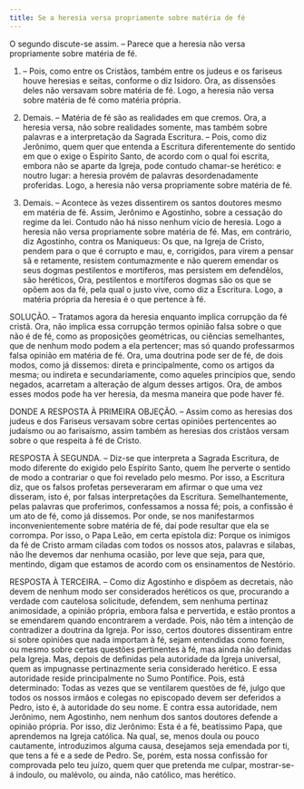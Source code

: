 ```yaml
---
title: Se a heresia versa propriamente sobre matéria de fé
---
```


O segundo discute-se assim. – Parece que a heresia não versa propriamente sobre matéria de fé.  

1. – Pois, como entre os Cristãos, também entre os judeus e os fariseus houve heresias e seitas, conforme o diz Isidoro. Ora, as dissensões deles não versavam sobre matéria de fé. Logo, a heresia não versa sobre matéria de fé como matéria própria.  

2. Demais. – Matéria de fé são as realidades em que cremos. Ora, a heresia versa, não sobre realidades somente, mas também sobre palavras e a interpretação da Sagrada Escritura. – Pois, como diz Jerônimo, quem quer que entenda a Escritura diferentemente do sentido em que o exige o Espírito Santo, de acordo com o qual foi escrita, embora não se aparte da Igreja, pode contudo chamar-se herético: e noutro lugar: a heresia provém de palavras desordenadamente proferidas. Logo, a heresia não versa propriamente sobre matéria de fé.  

3. Demais. – Acontece às vezes dissentirem os santos doutores mesmo em matéria de fé. Assim, Jerônimo e Agostinho, sobre a cessação do regime da lei. Contudo não há nisso nenhum vício de heresia. Logo a heresia não versa propriamente sobre matéria de fé.  Mas, em contrário, diz Agostinho, contra os Maniqueus: Os que, na Igreja de Cristo, pendem para o que é corrupto e mau, e, corrigidos, para virem a pensar sã e retamente, resistem contumazmente e não querem emendar os seus dogmas pestilentos e mortíferos, mas persistem em defendêlos, são heréticos, Ora, pestilentos e mortíferos dogmas são os que se opõem aos da fé, pela qual o justo vive, como diz a Escritura. Logo, a matéria própria da heresia é o que pertence à fé.  

SOLUÇÃO. – Tratamos agora da heresia enquanto implica corrupção da fé cristã. Ora, não implica essa corrupção termos opinião falsa sobre o que não é de fé, como as proposições geométricas, ou ciências semelhantes, que de nenhum modo podem a ela pertencer; mas só quando professarmos falsa opinião em matéria de fé. Ora, uma doutrina pode ser de fé, de dois modos, como já dissemos: direta e principalmente, como os artigos da mesma; ou indireta e secundariamente, como aqueles princípios que, sendo negados, acarretam a alteração de algum desses artigos. Ora, de ambos esses modos pode ha ver heresia, da mesma maneira que pode haver fé.  

DONDE A RESPOSTA À PRIMEIRA OBJEÇÃO. – Assim como as heresias dos judeus e dos Fariseus versavam sobre certas opiniões pertencentes ao judaísmo ou ao farisaísmo, assim também as heresias dos cristãos versam sobre o que respeita à fé de Cristo.  

RESPOSTA À SEGUNDA. – Diz-se que interpreta a Sagrada Escritura, de modo diferente do exigido pelo Espírito Santo, quem lhe perverte o sentido de modo a contrariar o que foi revelado pelo mesmo. Por isso, a Escritura diz, que os falsos profetas perseveraram em afirmar o que uma vez disseram, isto é, por falsas interpretações da Escritura. Semelhantemente, pelas palavras que proferimos, confessamos a nossa fé; pois, a confissão é um ato de fé, como já dissemos. Por onde, se nos manifestarmos inconvenientemente sobre matéria de fé, daí pode resultar que ela se corrompa. Por isso, o Papa Leão, em certa epístola diz: Porque os inimigos da fé de Cristo armam ciladas com todos os nossos atos, palavras e silabas, não lhe devemos dar nenhuma ocasião, por leve que seja, para que, mentindo, digam que estamos de acordo com os ensinamentos de Nestório.  

RESPOSTA À TERCEIRA. – Como diz Agostinho e dispõem as decretais, não devem de nenhum modo ser considerados heréticos os que, procurando a verdade com cautelosa solicitude, defendem, sem nenhuma pertinaz animosidade, a opinião própria, embora falsa e pervertida, e estão prontos a se emendarem quando encontrarem a verdade. Pois, não têm a intenção de contradizer a doutrina da Igreja. Por isso, certos doutores dissentiram entre si sobre opiniões que nada importam à fé, sejam entendidas como forem, ou mesmo sobre certas questões pertinentes à fé, mas ainda não definidas pela Igreja. Mas, depois de definidas pela autoridade da Igreja universal, quem as impugnasse pertinazmente seria considerado herético. E essa autoridade reside principalmente no Sumo Pontífice. Pois, está determinado: Todas as vezes que se ventilarem questões de fé, julgo que todos os nossos irmãos e colegas no episcopado devem ser deferidos a Pedro, isto é, à autoridade do seu nome. E contra essa autoridade, nem Jerônimo, nem Agostinho, nem nenhum dos santos doutores defende a opinião própria. Por isso, diz Jerônimo: Esta é a fé, beatíssimo Papa, que aprendemos na Igreja católica. Na qual, se, menos doula ou pouco cautamente, introduzimos alguma causa, desejamos seja emendada por ti, que tens a fé e a sede de Pedro. Se, porém, esta nossa confissão for comprovada pelo teu juízo, quem quer que pretenda me culpar, mostrar-se-á indoulo, ou malévolo, ou ainda, não católico, mas herético.